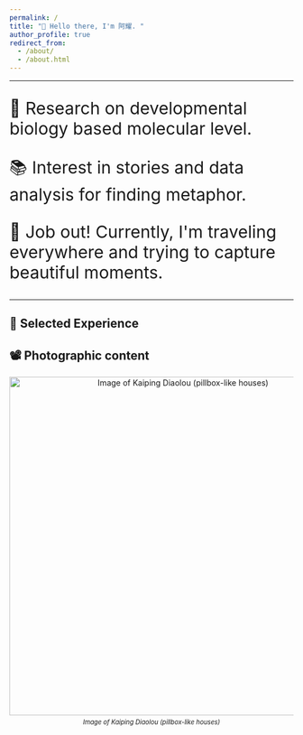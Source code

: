 ```yaml
---
permalink: /
title: "👋 Hello there, I'm 阿耀. "
author_profile: true
redirect_from: 
  - /about/
  - /about.html
---
```


---

<html lang="en">
<head>
  <meta charset="UTF-8">
  <meta name="viewport" content="width=device-width, initial-scale=1.0">
  <title>Increase Font Size</title>
  <style>
    .large-text {
      font-size: 30px; /* 或根据需要设置其他大小 */
    }
  </style>
</head>
<body>
  <p class="large-text">🔬 Research on developmental biology based molecular level.</p>
  <p class="large-text">📚 Interest in stories and data analysis for finding metaphor.</p>
  <p class="large-text">🤔 Job out! Currently, I'm traveling everywhere and trying to capture beautiful moments. </p>
</body>
</html>

---

## 🤖 Selected Experience


## 📽️ Photographic content

<div style="text-align: center;">
  <img src="/images/kaiping.jpg" alt="Image of Kaiping Diaolou (pillbox-like houses)" style="width:600px; height:auto; margin-bottom: 5px;">
  <p style="margin: 0; font-size: 0.8em;">
    <em>Image of Kaiping Diaolou (pillbox-like houses)</em>
  </p>
</div>


 


